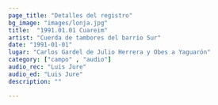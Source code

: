 ```yaml
---
page_title: "Detalles del registro"
bg_image: "images/lonja.jpg"
title:  "1991.01.01 Cuareim"  
artist: "Cuerda de tambores del barrio Sur"  
date: "1991-01-01"  
lugar: "Carlos Gardel de Julio Herrera y Obes a Yaguarón"  
category: ["campo" , "audio"]  
audio_rec: "Luis Jure"  
audio_ed: "Luis Jure"  
description: ""  

---
```

